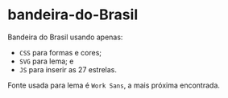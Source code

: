 # bandeira-do-Brasil

Bandeira do Brasil usando apenas:

* `CSS` para formas e cores;
* `SVG` para lema; e
* `JS` para inserir as 27 estrelas.

Fonte usada para lema é `Work Sans`, a mais próxima encontrada.
